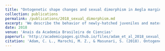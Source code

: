 ```yaml
---
title: "Ontogenetic shape changes and sexual dimorphism in Aegla marginata Bond-Buckup and Buckup, 1994"
collection: publications
permalink: /publications/2018_sexual_dimorphism.md
excerpt: 'We describe the behavior of newly-hatched juveniles and maternal care in Aegla schmitti.'
date: 2018
venue: 'Anais da Academia Brasileira de Ciencias'
paperurl: 'http://academicpages.github.io/files/adam_et_al_2018_sexual_dimorphism'
citation: 'Adam, C. L., Marochi, M. Z., & Masunari, S. (2018). Ontogenetic shape changes and sexual dimorphism in Aegla marginata Bond-Buckup and Buckup, 1994. Anais da Academia Brasileira de Ciências, 90(02), 1521-1532.'
---
```

